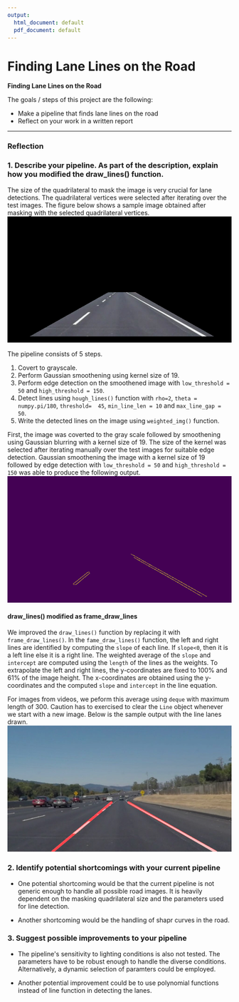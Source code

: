 ```yaml
---
output:
  html_document: default
  pdf_document: default
---
```

# **Finding Lane Lines on the Road** 


**Finding Lane Lines on the Road**

The goals / steps of this project are the following:
* Make a pipeline that finds lane lines on the road
* Reflect on your work in a written report


---

### Reflection

### 1. Describe your pipeline. As part of the description, explain how you modified the draw_lines() function.
The size of the quadrilateral to mask the image is very crucial for lane detections. The quadrilateral vertices were selected after iterating over the test images. The figure below shows a sample image obtained after masking with the selected quadrilateral vertices.
![Masked Image using the selected quadrilateral.](./test_images_output/quad_solidWhiteCurve.jpg)

The pipeline consists of 5 steps.

1. Covert to grayscale.
2. Perform Gaussian smoothening using kernel size of 19.
3. Perform edge detection on the smoothened image with `low_threshold = 50` and `high_threshold = 150`.
4. Detect lines using `hough_lines()` function with `rho=2`, `theta = numpy.pi/180`, `threshold=  45`, `min_line_len = 10` and `max_line_gap = 50`.
5. Write the detected lines on the image using `weighted_img()` function.

First, the image was coverted to the gray scale followed by smoothening using Gaussian blurring with a kernel size of 19. The size of the kernel was selected after iterating manually over the test images for suitable edge detection. Gaussian smoothening the image with a kernel size of 19 followed by edge detection with `low_threshold = 50` and `high_threshold = 150` was able to produce the following output.
![Masked image with edges detected.](./test_images_output/edge_solidWhiteCurve.jpg)

#### draw_lines() modified as frame_draw_lines
We improved the `draw_lines()` function by replacing it with `frame_draw_lines()`. In the `fame_draw_lines()` function, the left and right lines are identified by computing the `slope` of each line. If `slope<0`, then it is a left line else it is a right line. The weighted average of the `slope` and `intercept` are computed using the `length` of the lines as the weights. To extrapolate the left and right lines, the y-coordinates are fixed to 100% and 61% of the image height. The x-coordinates are obtained using the y-coordinates and the computed `slope` and `intercept` in the line equation.

For images from videos, we peform this average using `deque` with maximum length of 300. Caution has to exercised to clear the `Line` object whenever we start with a new image. Below is the sample output with the line lanes drawn.
![Masked image with edges detected.](./test_images_output/line_solidWhiteCurve.jpg)



### 2. Identify potential shortcomings with your current pipeline


* One potential shortcoming would be that the current pipeline is not generic enough to handle all possible road images. It is heavily dependent on the masking quadrilateral size and the parameters used for line detection.

* Another shortcoming would be the handling of shapr curves in the road.



### 3. Suggest possible improvements to your pipeline

* The pipeline's sensitivity to lighting conditions is also not tested. The parameters have to be robust enough to handle the diverse conditions. Alternatively, a dynamic selection of paramters could be employed.

* Another potential improvement could be to use polynomial functions instead of line function in detecting the lanes.
